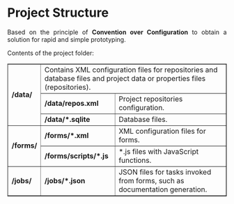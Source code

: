 # Project Structure
<div style="text-align: justify;">
<p>Based on the principle of <strong>Convention over Configuration</strong> to obtain a solution for rapid and simple prototyping.</p>

<p>Contents of the project folder:</p>
</div>
<table border="1">
    <tbody>
        <tr>
            <td rowspan="3"><strong>/data/</strong></td>
            <td colspan="2">Contains XML configuration files for repositories and database files and project data or properties files (repositories).</td>
        </tr>
        <tr>
            <td><strong>/data/repos.xml</strong></td>
            <td>Project repositories configuration.</td>
        </tr>
        <tr>
            <td><strong>/data/*.sqlite</strong></td>
            <td>Database files.</td>
        </tr>
        <tr>
            <td rowspan="2"><strong>/forms/</strong></td>
            <td><strong>/forms/*.xml</strong></td>
            <td>XML configuration files for forms.</td>
        </tr>
        <tr>
            <td><strong>/forms/scripts/*.js</strong></td>
            <td>*.js files with JavaScript functions.</td>
        </tr>
        <tr>
            <td rowspan="2"><strong>/jobs/</strong></td>
            <td><strong>/jobs/*.json</strong></td>
            <td>JSON files for tasks invoked from forms, such as documentation generation.</td>
        </tr>
    </tbody>
</table>

